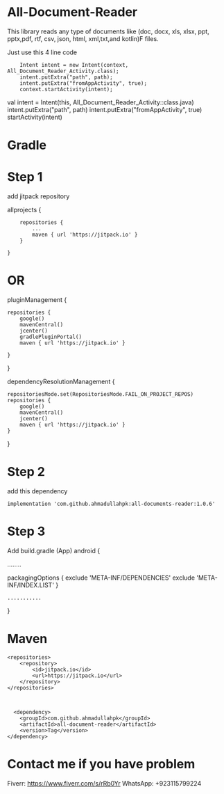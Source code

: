# All-Document-Reader

This library reads any type of documents like (doc, docx, xls, xlsx, ppt, pptx,pdf, rtf, csv, json, html, xml,txt,and kotlin)F files.

Just use this 4 line code

        Intent intent = new Intent(context, All_Document_Reader_Activity.class);
        intent.putExtra("path", path);
        intent.putExtra("fromAppActivity", true);
        context.startActivity(intent);

  val intent = Intent(this, All_Document_Reader_Activity::class.java)
        intent.putExtra("path", path)
        intent.putExtra("fromAppActivity", true)
        startActivity(intent)
	



# Gradle
# Step 1

add jitpack repository 


allprojects {

		repositories {
			...
			maven { url 'https://jitpack.io' }
		}
  
	}

 # OR



 pluginManagement {



    repositories {
        google()
        mavenCentral()
        jcenter()
        gradlePluginPortal()
        maven { url 'https://jitpack.io' }

    }

    
}


dependencyResolutionManagement {


    repositoriesMode.set(RepositoriesMode.FAIL_ON_PROJECT_REPOS)
    repositories {
        google()
        mavenCentral()
        jcenter()
        maven { url 'https://jitpack.io' }
    }

    
}


 


# Step 2
add this dependency 
	       
	 
    implementation 'com.github.ahmadullahpk:all-documents-reader:1.0.6'

# Step 3

Add build.gradle (App)
android {


........

 packagingOptions {
        exclude 'META-INF/DEPENDENCIES'
        exclude 'META-INF/INDEX.LIST'
    }
    
    ...........

    
    
}
     

  # Maven
	<repositories>
		<repository>
		    <id>jitpack.io</id>
		    <url>https://jitpack.io</url>
		</repository>
	</repositories>

 

      <dependency>
	    <groupId>com.github.ahmadullahpk</groupId>
	    <artifactId>all-document-reader</artifactId>
	    <version>Tag</version>
	</dependency>

 # Contact me if you have problem
Fiverr: https://www.fiverr.com/s/rRb0Yr
WhatsApp: +923115799224


 
 
